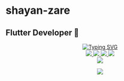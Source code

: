 # shayan-zare
## Flutter Developer 🔮<br>
<p align="center">
<a href="https://github.com/shayanzare-dev">
    <img src="https://readme-typing-svg.demolab.com?font=Firacode&size=24&duration=3000&pause=500&color=AE87FF&multiline=true&center=true&vCenter=true&width=265&height=124&lines=Shayan+Zare;junior; Flutter Developer" alt="Typing SVG" />
</a>
<br/>

<a href="https://github.com/shayanzare-dev">
    <img src="https://img.shields.io/badge/shayan zare-red?style=flat-square">
</a> 
<a href="https://t.me/shayan_zare_dev">
    <img src="https://img.shields.io/badge/chat-blue?style=flat-square&logo=telegram">
</a> 
<a href="https://www.linkedin.com/in/shayan-zare">
    <img src="https://img.shields.io/badge/-Linkedin-blue?style=flat-square&logo=linkedin">
</a>
<a href="mailto:shayanzare2222@gmail.com">
    <img src="https://img.shields.io/badge/-Email-green?style=flat-square&logo=gmail&logoColor=white">
</a>
<br/> 

<a href="https://github.com/shayanzare-dev">
    <img src="https://github-stats-alpha.vercel.app/api?username=shayanzare-dev&cc=22272e&tc=37BCF6&ic=AE87FF&bc=AE87FF">
</a>
<br>
</p>

<a href="https://github.com/shayanzare-dev">
    <p align="center">
         <img src="https://skillicons.dev/icons?i=xd,dart,flutter,algorithm,ps,figma,github,vscode,linkedin,postman,git,&perline=8" />
    </p>
   
</a>
